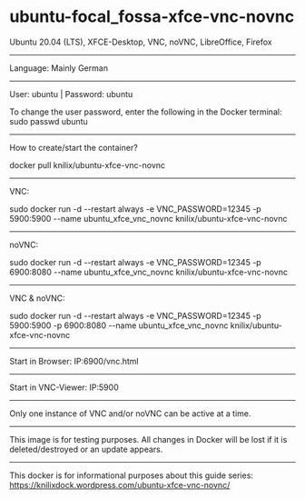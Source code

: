 # ubuntu-focal_fossa-xfce-vnc-novnc

Ubuntu 20.04 (LTS), XFCE-Desktop, VNC, noVNC, LibreOffice, Firefox

-----
Language: Mainly German

-----
User: ubuntu | Password: ubuntu

To change the user password, enter the following in the Docker terminal: sudo passwd ubuntu

-----
How to create/start the container?

docker pull knilix/ubuntu-xfce-vnc-novnc

-----
VNC:

sudo docker run -d --restart always -e VNC_PASSWORD=12345 -p 5900:5900 --name ubuntu_xfce_vnc_novnc knilix/ubuntu-xfce-vnc-novnc

-----
noVNC:

sudo docker run -d --restart always -e VNC_PASSWORD=12345 -p 6900:8080 --name ubuntu_xfce_vnc_novnc knilix/ubuntu-xfce-vnc-novnc

-----
VNC & noVNC:

sudo docker run -d --restart always -e VNC_PASSWORD=12345 -p 5900:5900 -p 6900:8080 --name ubuntu_xfce_vnc_novnc knilix/ubuntu-xfce-vnc-novnc

-----
Start in Browser: IP:6900/vnc.html

-----
Start in VNC-Viewer: IP:5900

-----
Only one instance of VNC and/or noVNC can be active at a time.

-----
This image is for testing purposes. All changes in Docker will be lost if it is deleted/destroyed or an update appears.

-----
This docker is for informational purposes about this guide series: https://knilixdock.wordpress.com/ubuntu-xfce-vnc-novnc/
